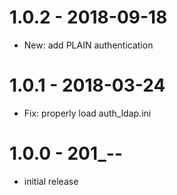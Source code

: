 # 1.0.2 - 2018-09-18

- New: add PLAIN authentication

# 1.0.1 - 2018-03-24

- Fix: properly load auth_ldap.ini

# 1.0.0 - 201_-__-__

- initial release
